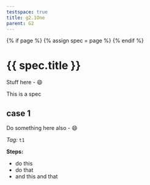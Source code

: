 ```yaml
---
testspace: true
title: g2.1One
parent: G2
---
```


{% if page %} {% assign spec = page %} {% endif %} 

# {{ spec.title }} 

Stuff here - :smile:

This is a spec
## case 1
Do something here also - :smile:

*Tag:* `t1`

**Steps:** 

* do this
* do that
* and this and that

 
